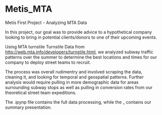 # Metis_MTA
Metis First Project - Analyzing MTA Data

In this project, our goal was to provide advice to a hypothetical company looking to bring in potential clients/donors to one of their upcoming events. 

Using MTA turnstile Turnstile Data from http://web.mta.info/developers/turnstile.html, we analyzed subway traffic patterns over the summer to determine the best locations and times for our company to deploy street teams to recruit.

The process was overall rudimentry and involved scraping the data, cleaning it, and looking for temporal and geospatial patterns. Further analysis would require pulling in more demographic data for areas surrounding subway stops as well as pulling in conversion rates from our theoretical street team expeditions.

The .ipynp file contains the full data processing, while the _ contains our summary presentation.



